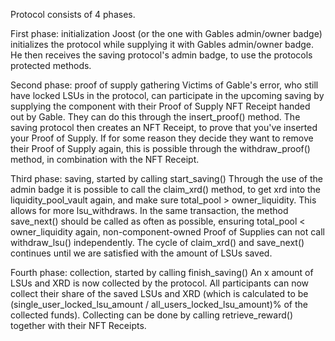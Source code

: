 Protocol consists of 4 phases.

First phase: initialization
Joost (or the one with Gables admin/owner badge) initializes the protocol while supplying it with Gables admin/owner badge. He then receives the saving protocol's admin badge, to use the protocols protected methods.

Second phase: proof of supply gathering
Victims of Gable's error, who still have locked LSUs in the protocol, can participate in the upcoming saving by supplying the component with their Proof of Supply NFT Receipt handed out by Gable.
They can do this through the insert_proof() method. The saving protocol then creates an NFT Receipt, to prove that you've inserted your Proof of Supply.
If for some reason they decide they want to remove their Proof of Supply again, this is possible through the withdraw_proof() method, in combination with the NFT Receipt.

Third phase: saving, started by calling start_saving()
Through the use of the admin badge it is possible to call the claim_xrd() method, to get xrd into the liquidity_pool_vault again, and make sure total_pool > owner_liquidity.
This allows for more lsu_withdraws. In the same transaction, the method save_next() should be called as often as possible, ensuring total_pool < owner_liquidity again, non-component-owned Proof of Supplies can not call withdraw_lsu() independently.
The cycle of claim_xrd() and save_next() continues until we are satisfied with the amount of LSUs saved.

Fourth phase: collection, started by calling finish_saving()
An x amount of LSUs and XRD is now collected by the protocol. All participants can now collect their share of the saved LSUs and XRD (which is calculated to be (single_user_locked_lsu_amount / all_users_locked_lsu_amount)% of the collected funds).
Collecting can be done by calling retrieve_reward() together with their NFT Receipts.
